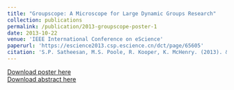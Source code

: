 ```yaml
---
title: "Groupscope: A Microscope for Large Dynamic Groups Research"
collection: publications
permalink: /publication/2013-groupscope-poster-1
date: 2013-10-22
venue: 'IEEE International Conference on eScience'
paperurl: 'https://escience2013.csp.escience.cn/dct/page/65605'
citation: 'S.P. Satheesan, M.S. Poole, R. Kooper, K. McHenry. (2013). &quot;Groupscope: A Microscope for Large Dynamic Groups Research.&quot; Poster presented at: <i>eScience (eScience), 2013 IEEE 9th International Conference on,</i>. 22-25 Oct. 2013'
---
```

[Download poster here](http://sandeepps4.github.io/files/2013-groupscope-poster-1.pdf)  
[Download abstract here](http://sandeepps4.github.io/files/2013-groupscope-abstract-1.pdf)
